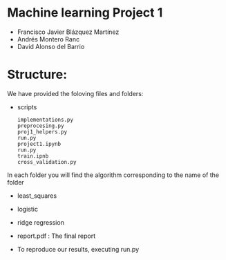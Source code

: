 # Machine learning Project 1
* Francisco Javier Blázquez Martínez
* Andrés Montero Ranc
* David Alonso del Barrio

# Structure:
We have provided the foloving files and folders:

* scripts

      implementations.py
      preprocesing.py 
      proj1_helpers.py
      run.py 
      project1.ipynb 
      run.py
      train.ipnb 
      cross_validation.py 
In each folder you will find the algorithm corresponding to the name of the folder
 * least_squares 
 * logistic 
 * ridge regression 
      
* report.pdf : The final report

* To reproduce our results, executing run.py







